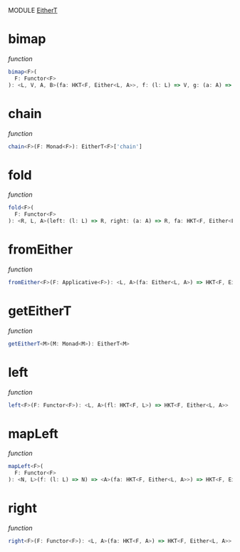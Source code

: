 MODULE [EitherT](https://github.com/gcanti/fp-ts/blob/master/src/EitherT.ts)

# bimap

_function_

```ts
bimap<F>(
  F: Functor<F>
): <L, V, A, B>(fa: HKT<F, Either<L, A>>, f: (l: L) => V, g: (a: A) => B) => HKT<F, Either<V, B>>
```

# chain

_function_

```ts
chain<F>(F: Monad<F>): EitherT<F>['chain']
```

# fold

_function_

```ts
fold<F>(
  F: Functor<F>
): <R, L, A>(left: (l: L) => R, right: (a: A) => R, fa: HKT<F, Either<L, A>>) => HKT<F, R>
```

# fromEither

_function_

```ts
fromEither<F>(F: Applicative<F>): <L, A>(fa: Either<L, A>) => HKT<F, Either<L, A>>
```

# getEitherT

_function_

```ts
getEitherT<M>(M: Monad<M>): EitherT<M>
```

# left

_function_

```ts
left<F>(F: Functor<F>): <L, A>(fl: HKT<F, L>) => HKT<F, Either<L, A>>
```

# mapLeft

_function_

```ts
mapLeft<F>(
  F: Functor<F>
): <N, L>(f: (l: L) => N) => <A>(fa: HKT<F, Either<L, A>>) => HKT<F, Either<N, A>>
```

# right

_function_

```ts
right<F>(F: Functor<F>): <L, A>(fa: HKT<F, A>) => HKT<F, Either<L, A>>
```
